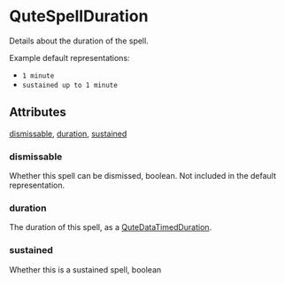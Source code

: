 # QuteSpellDuration

Details about the duration of the spell.

Example default representations:

- `1 minute`
- `sustained up to 1 minute`

## Attributes

[dismissable](#dismissable), [duration](#duration), [sustained](#sustained)

### dismissable

Whether this spell can be dismissed, boolean. Not included in the default representation.

### duration

The duration of this spell, as a [QuteDataTimedDuration](../QuteDataTimedDuration/README.md).

### sustained

Whether this is a sustained spell, boolean
